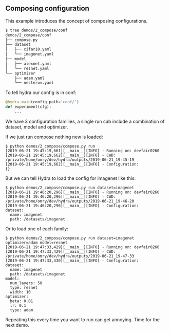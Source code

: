 ## Composing configuration
This example introduces the concept of composing configurations.
```bash
$ tree demos/2_compose/conf
demos/2_compose/conf
├── compose.py
├── dataset
│   ├── cifar10.yaml
│   └── imagenet.yaml
├── model
│   ├── alexnet.yaml
│   └── resnet.yaml
└── optimizer
    ├── adam.yaml
    └── nesterov.yaml
```

To tell hydra our config is in conf:
```python
@hydra.main(config_path='conf/')
def experiment(cfg):
    ...
```

We have 3 configuration families, a single run cab include a combination of dataset, model and optimizer.

If we just run compose nothing new is loaded:
```text
$ python demos/2_compose/compose.py run
[2019-06-21 19:45:19,661][__main__][INFO] - Running on: devfair0260
[2019-06-21 19:45:19,662][__main__][INFO] - CWD: /private/home/omry/dev/hydra/outputs/2019-06-21_19-45-19
[2019-06-21 19:45:19,662][__main__][INFO] - Configuration:
{}
```

But we can tell Hydra to load the config for imagenet like this:
```text
$ python demos/2_compose/compose.py run dataset=imagenet
[2019-06-21 19:46:20,296][__main__][INFO] - Running on: devfair0260
[2019-06-21 19:46:20,296][__main__][INFO] - CWD: /private/home/omry/dev/hydra/outputs/2019-06-21_19-46-20
[2019-06-21 19:46:20,296][__main__][INFO] - Configuration:
dataset:
  name: imagenet
  path: /datasets/imagenet
```

Or to load one of each family:
```text
$ python demos/2_compose/compose.py run dataset=imagenet optimizer=adam model=resnet
[2019-06-21 19:47:33,429][__main__][INFO] - Running on: devfair0260
[2019-06-21 19:47:33,429][__main__][INFO] - CWD: /private/home/omry/dev/hydra/outputs/2019-06-21_19-47-33
[2019-06-21 19:47:33,430][__main__][INFO] - Configuration:
dataset:
  name: imagenet
  path: /datasets/imagenet
model:
  num_layers: 50
  type: resnet
  width: 10
optimizer:
  beta: 0.01
  lr: 0.1
  type: adam
```

Repeating this every time you want to run can get annoying.
Time for the next demo.
